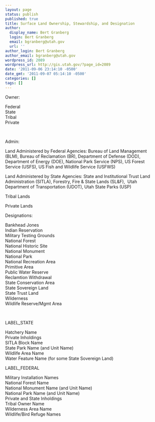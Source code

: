 ```yaml
---
layout: page
status: publish
published: true
title: Surface Land Ownership, Stewardship, and Designation
author:
  display_name: Bert Granberg
  login: Bert Granberg
  email: bgranberg@utah.gov
  url: ''
author_login: Bert Granberg
author_email: bgranberg@utah.gov
wordpress_id: 2089
wordpress_url: http://gis.utah.gov/?page_id=2089
date: '2011-09-06 23:14:10 -0500'
date_gmt: '2011-09-07 05:14:10 -0500'
categories: []
tags: []
---
```

<p>Owner:</p>
<p>Federal<br />
State<br />
Tribal<br />
Private</p>
<p>&nbsp;</p>
<p>Admin:</p>
<p>Land Administered by Federal Agencies: Bureau of Land Management (BLM), Bureau of Reclamation (BR), Department of Defense (DOD), Department of Energy (DOE), National Park Service (NPS), US Forest Service (USFS), US Fish and Wildlife Service (USFWS)</p>
<p>Land Administered by State Agencies: State and Institutional Trust Land Administration (SITLA), Forestry, Fire &amp; State Lands (SL&amp;F),  Utah Department of Transportation (UDOT), Utah State Parks (USP)</p>
<p>Tribal Lands</p>
<p>Private Lands</p>
<p>Designations:</p>
<p>Bankhead Jones<br />
Indian Reservation<br />
Military Testing Grounds<br />
National Forest<br />
National Historic Site<br />
National Monument<br />
National Park<br />
National Recreation Area<br />
Primitive Area<br />
Public Water Reserve<br />
Reclamtion Withdrawal<br />
State Conservation Area<br />
State Sovereign Land<br />
State Trust Land<br />
Wilderness<br />
Wildlife Reserve/Mgmt Area</p>
<p>&nbsp;</p>
<p>LABEL_STATE</p>
<p>Hatchery Name<br />
Private Inholdings<br />
SITLA Block Name<br />
State Park Name (and Unit Name)<br />
Wildlife Area Name<br />
Water Feature Name (for some State Sovereign Land)</p>
<p>LABEL_FEDERAL</p>
<p>Military Installation Names<br />
National Forest Name<br />
National Monument Name (and Unit Name)<br />
National Park Name (and Unit Name)<br />
Private and State Inholdings<br />
Tribal Owner Name<br />
Wilderness Area Name<br />
Wildlife/Bird Refuge Names</p>
